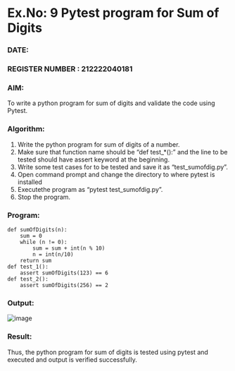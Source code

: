 # Ex.No: 9  Pytest program for Sum of Digits 

### DATE:                                                                            
### REGISTER NUMBER : 212222040181
### AIM: 
To write a python program for sum of digits and validate the code using Pytest. 
### Algorithm:

1. Write the python program for sum of digits of a number. 
2. Make sure that function name should be “def test_*():” and the line to be tested 
should have assert keyword at the beginning. 
3. Write some test cases for to be tested and save it as “test_sumofdig.py”. 
4. Open command prompt and change the directory to where pytest is installed
5. Executethe program as “pytest test_sumofdig.py”. 
6. Stop the program.

### Program:

```
def sumOfDigits(n): 
    sum = 0 
    while (n != 0): 
        sum = sum + int(n % 10) 
        n = int(n/10) 
    return sum 
def test_1(): 
    assert sumOfDigits(123) == 6 
def test_2(): 
    assert sumOfDigits(256) == 2

```

### Output:

![image](https://github.com/user-attachments/assets/a1f710b2-92b6-4d3f-9626-fe8798648689)


### Result:
Thus, the python program for sum of digits is tested using pytest and executed and output is verified successfully.

